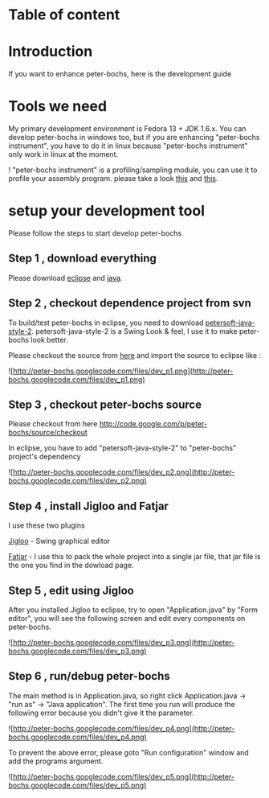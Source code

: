# Table of content #



# Introduction #

If you want to enhance peter-bochs, here is the development guide

# Tools we need #

My primary development environment is Fedora 13 + JDK 1.6.x. You can develop peter-bochs in windows too, but if you are enhancing "peter-bochs instrument", you have to do it in linux because "peter-bochs instrument" only work in linux at the moment.

! "peter-bochs instrument" is a profiling/sampling module, you can use it to profile your assembly program. please take a look [this](http://code.google.com/p/peter-bochs/wiki/JmpProfiling) and [this](http://code.google.com/p/peter-bochs/wiki/MemorySampling_ChineseIntroduction).

# setup your development tool #

Please follow the steps to start develop peter-bochs

## Step 1 , download everything ##

Please download [eclipse](http://www.eclipse.org) and [java](http://java.sun.com).

## Step 2 , checkout dependence project from svn ##

To build/test peter-bochs in eclipse, you need to download [petersoft-java-style-2](http://code.google.com/p/petersoft-java-style-2/). petersoft-java-style-2 is a Swing Look & feel, I use it to make peter-bochs look better.

Please checkout the source from [here](http://code.google.com/p/petersoft-java-style-2/source/checkout) and import the source to eclipse like :

![http://peter-bochs.googlecode.com/files/dev_p1.png](http://peter-bochs.googlecode.com/files/dev_p1.png)

## Step 3 , checkout peter-bochs source ##

Please checkout from here http://code.google.com/p/peter-bochs/source/checkout

In eclipse, you have to add "petersoft-java-style-2" to "peter-bochs" project's dependency

![http://peter-bochs.googlecode.com/files/dev_p2.png](http://peter-bochs.googlecode.com/files/dev_p2.png)

## Step 4 , install Jigloo and Fatjar ##

I use these two plugins

[Jigloo](http://www.cloudgarden.com/jigloo/) - Swing graphical editor

[Fatjar](http://fjep.sourceforge.net/) - I use this to pack the whole project into a single jar file, that jar file is the one you find in the dowload page.

## Step 5 , edit using Jigloo ##

After you installed Jigloo to eclipse, try to open "Application.java" by "Form editor", you will see the following screen and edit every components on peter-bochs.

![http://peter-bochs.googlecode.com/files/dev_p3.png](http://peter-bochs.googlecode.com/files/dev_p3.png)

## Step 6 , run/debug peter-bochs ##

The main method is in Application.java, so right click Application.java -> "run as" -> "Java application". The first time you run will produce the following error because you didn't give it the parameter.

![http://peter-bochs.googlecode.com/files/dev_p4.png](http://peter-bochs.googlecode.com/files/dev_p4.png)

To prevent the above error, please goto "Run configuration" window and add the programs argument.

![http://peter-bochs.googlecode.com/files/dev_p5.png](http://peter-bochs.googlecode.com/files/dev_p5.png)